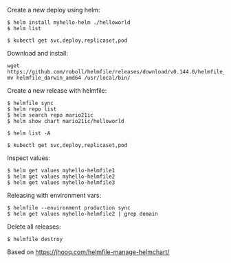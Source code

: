 Create a new deploy using helm:
```
$ helm install myhello-helm ./helloworld
$ helm list

$ kubectl get svc,deploy,replicaset,pod
```

Download and install:
```
wget https://github.com/roboll/helmfile/releases/download/v0.144.0/helmfile_darwin_amd64
mv helmfile_darwin_amd64 /usr/local/bin/
```

Create a new release with helmfile:
```
$ helmfile sync
$ helm repo list
$ helm search repo mario21ic
$ helm show chart mario21ic/helloworld

$ helm list -A

$ kubectl get svc,deploy,replicaset,pod
```

Inspect values:
```
$ helm get values myhello-helmfile1
$ helm get values myhello-helmfile2
$ helm get values myhello-helmfile3
```

Releasing with environment vars:
```
$ helmfile --environment production sync
$ helm get values myhello-helmfile2 | grep domain
```


Delete all releases:
```
$ helmfile destroy
```

Based on https://jhooq.com/helmfile-manage-helmchart/
